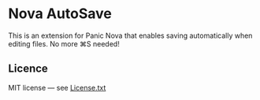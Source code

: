 # Nova AutoSave

This is an extension for Panic Nova that enables saving automatically when editing files. No more ⌘S needed!

## Licence

MIT license — see [License.txt](/License.txt)
